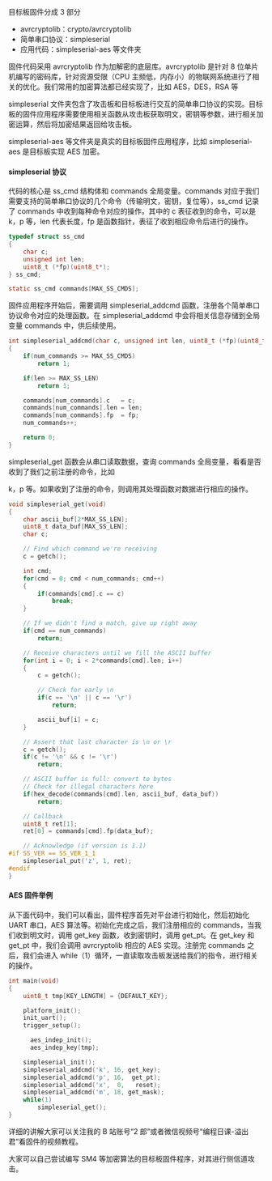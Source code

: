 目标板固件分成 3 部分

- avrcryptolib：crypto/avrcryptolib
- 简单串口协议：simpleserial
- 应用代码：simpleserial-aes 等文件夹

固件代码采用 avrcryptolib 作为加解密的底层库。avrcryptolib 是针对 8 位单片机编写的密码库，针对资源受限（CPU 主频低，内存小）的物联网系统进行了相关的优化。我们常用的加密算法都已经实现了，比如 AES，DES，RSA 等

simpleserial 文件夹包含了攻击板和目标板进行交互的简单串口协议的实现。目标板的固件应用程序需要使用相关函数从攻击板获取明文，密钥等参数，进行相关加密运算，然后将加密结果返回给攻击板。

simpleserial-aes 等文件夹是真实的目标板固件应用程序，比如 simpleserial-aes 是目标板实现 AES 加密。

#### simpleserial 协议

代码的核心是 ss_cmd 结构体和 commands 全局变量。commands 对应于我们需要支持的简单串口协议的几个命令（传输明文，密钥，复位等），ss_cmd 记录了 commands 中收到每种命令对应的操作。其中的 c 表征收到的命令，可以是 k，p 等，len 代表长度，fp 是函数指针，表征了收到相应命令后进行的操作。

```c
typedef struct ss_cmd
{
	char c;
	unsigned int len;
	uint8_t (*fp)(uint8_t*);
} ss_cmd;

static ss_cmd commands[MAX_SS_CMDS];
```

固件应用程序开始后，需要调用 simpleserial_addcmd 函数，注册各个简单串口协议命令对应的处理函数。在 simpleserial_addcmd 中会将相关信息存储到全局变量 commands 中，供后续使用。

```c
int simpleserial_addcmd(char c, unsigned int len, uint8_t (*fp)(uint8_t*))
{
	if(num_commands >= MAX_SS_CMDS)
		return 1;

	if(len >= MAX_SS_LEN)
		return 1;

	commands[num_commands].c   = c;
	commands[num_commands].len = len;
	commands[num_commands].fp  = fp;
	num_commands++;

	return 0;
}
```

simpleserial_get 函数会从串口读取数据，查询 commands 全局变量，看看是否收到了我们之前注册的命令，比如

k，p 等。如果收到了注册的命令，则调用其处理函数对数据进行相应的操作。

```c
void simpleserial_get(void)
{
	char ascii_buf[2*MAX_SS_LEN];
	uint8_t data_buf[MAX_SS_LEN];
	char c;

	// Find which command we're receiving
	c = getch();

	int cmd;
	for(cmd = 0; cmd < num_commands; cmd++)
	{
		if(commands[cmd].c == c)
			break;
	}

	// If we didn't find a match, give up right away
	if(cmd == num_commands)
		return;

	// Receive characters until we fill the ASCII buffer
	for(int i = 0; i < 2*commands[cmd].len; i++)
	{
		c = getch();

		// Check for early \n
		if(c == '\n' || c == '\r')
			return;

		ascii_buf[i] = c;
	}

	// Assert that last character is \n or \r
	c = getch();
	if(c != '\n' && c != '\r')
		return;

	// ASCII buffer is full: convert to bytes
	// Check for illegal characters here
	if(hex_decode(commands[cmd].len, ascii_buf, data_buf))
		return;

	// Callback
	uint8_t ret[1];
	ret[0] = commands[cmd].fp(data_buf);

	// Acknowledge (if version is 1.1)
#if SS_VER == SS_VER_1_1
	simpleserial_put('z', 1, ret);
#endif
}
```

#### AES 固件举例

从下面代码中，我们可以看出，固件程序首先对平台进行初始化，然后初始化 UART 串口，AES 算法等。初始化完成之后，我们注册相应的 commands，当我们收到明文时，调用 get_key 函数，收到密钥时，调用 get_pt。在 get_key 和 get_pt 中，我们会调用 avrcryptolib 相应的 AES 实现。注册完 commands 之后，我们会进入 while（1）循环，一直读取攻击板发送给我们的指令，进行相关的操作。

```c
int main(void)
{
	uint8_t tmp[KEY_LENGTH] = {DEFAULT_KEY};

    platform_init();
    init_uart();
    trigger_setup();

	  aes_indep_init();
	  aes_indep_key(tmp);

  	simpleserial_init();
    simpleserial_addcmd('k', 16, get_key);
    simpleserial_addcmd('p', 16,  get_pt);
    simpleserial_addcmd('x',  0,   reset);
    simpleserial_addcmd('m', 18, get_mask);
    while(1)
        simpleserial_get();
}
```

详细的讲解大家可以关注我的 B 站账号“2 郎”或者微信视频号“编程日课-溢出君”看固件的视频教程。

大家可以自己尝试编写 SM4 等加密算法的目标板固件程序，对其进行侧信道攻击。
